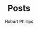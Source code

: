 ---
aliases: ["posts", "articles", "blog", "showcase", "docs"]
title: "Posts"
type: postlist
layout: postlist
author: "Hobart Phillips"
tags: ["index"]
---